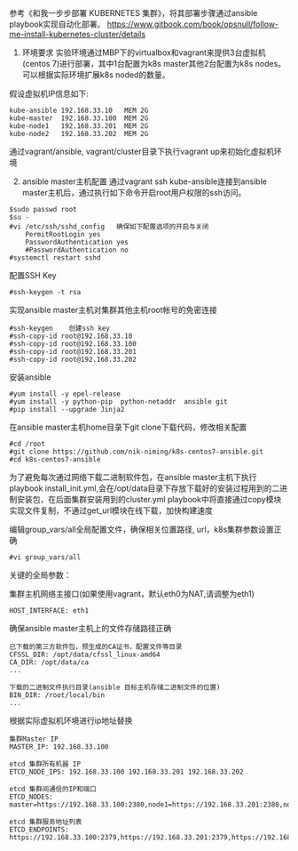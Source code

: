参考《和我一步步部署 KUBERNETES 集群》，将其部署步骤通过ansible playbook实现自动化部署。
https://www.gitbook.com/book/opsnull/follow-me-install-kubernetes-cluster/details

1. 环境要求
实验环境通过MBP下的virtualbox和vagrant来提供3台虚拟机(centos 7)进行部署，其中1台配置为k8s master其他2台配置为k8s nodes。可以根据实际环境扩展k8s noded的数量。

假设虚拟机IP信息如下:
```
kube-ansible 192.168.33.10   MEM 2G
kube-master  192.168.33.100  MEM 2G
kube-node1   192.168.33.201  MEM 2G
kube-node2   192.168.33.202  MEM 2G
```
通过vagrant/ansible, vagrant/cluster目录下执行vagrant up来初始化虚拟机环境

2. ansible master主机配置
通过vagrant ssh kube-ansible连接到ansible master主机后，通过执行如下命令开启root用户权限的ssh访问。
```
$sudo passwd root
$su -
#vi /etc/ssh/sshd_config   确保如下配置选项的开启与关闭
    PermitRootLogin yes
    PasswordAuthentication yes
    #PasswordAuthentication no
#systemctl restart sshd
```
配置SSH Key
```
#ssh-keygen -t rsa
```
实现ansible master主机对集群其他主机root帐号的免密连接
```
#ssh-keygen    创建ssh key
#ssh-copy-id root@192.168.33.10
#ssh-copy-id root@192.168.33.100
#ssh-copy-id root@192.168.33.201
#ssh-copy-id root@192.168.33.202
```
安装ansible
```
#yum install -y epel-release
#yum install -y python-pip  python-netaddr  ansible git
#pip install --upgrade Jinja2
```
在ansible master主机home目录下git clone下载代码，修改相关配置
```
#cd /root
#git clone https://github.com/nik-niming/k8s-centos7-ansible.git
#cd k8s-centos7-ansible
```
为了避免每次通过网络下载二进制软件包，在ansible master主机下执行playbook install_init.yml,会在/opt/data目录下存放下载好的安装过程用到的二进制安装包，在后面集群安装用到的cluster.yml playbook中将直接通过copy模块实现文件复制，不通过get_url模块在线下载，加快构建速度

编辑group_vars/all全局配置文件，确保相关位置路径, url，k8s集群参数设置正确
```
#vi group_vars/all
```

关键的全局参数：

集群主机网络主接口(如果使用vagrant，默认eth0为NAT,请调整为eth1)  
```
HOST_INTERFACE: eth1    
```
确保ansible master主机上的文件存储路径正确
```
已下载的第三方软件包，预生成的CA证书，配置文件等目录
CFSSL_DIR: /opt/data/cfssl_linux-amd64 
CA_DIR: /opt/data/ca
...

下载的二进制文件执行目录(ansible 目标主机存储二进制文件的位置)
BIN_DIR: /root/local/bin
...
```

根据实际虚拟机环境进行ip地址替换
```
集群Master IP
MASTER_IP: 192.168.33.100

etcd 集群所有机器 IP
ETCD_NODE_IPS: 192.168.33.100 192.168.33.201 192.168.33.202

etcd 集群间通信的IP和端口
ETCD_NODES: master=https://192.168.33.100:2380,node1=https://192.168.33.201:2380,node2=https://192.168.33.202:2380

etcd 集群服务地址列表
ETCD_ENDPOINTS: https://192.168.33.100:2379,https://192.168.33.201:2379,https://192.168.33.202:2379
```


